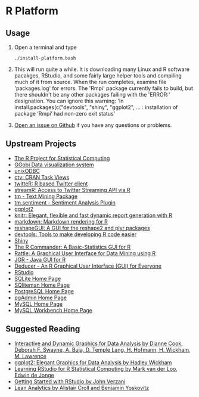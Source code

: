 # R Platform

## Usage

1. Open a terminal and type

	```
	./install-platform.bash
	```
1. This will run quite a while. It is downloading many Linux and R software pacakges, RStudio, and some fairly large helper tools and compiling much of it from source. When the run completes, examine file 'packages.log' for errors. The 'Rmpi' package currently fails to build, but there shouldn't be any other packages failing with the 'ERROR:' designation. You can ignore this warning: 'In install.packages(c("devtools", "shiny", "ggplot2",  ... : installation of package ‘Rmpi’ had non-zero exit status'
1. [Open an issue on Github](https://github.com/znmeb/Computational-Journalism-Publishers-Workbench/issues/new) if you have any questions or problems.

## Upstream Projects
* [The R Project for Statistical Computing](http://www.r-project.org/)
* [GGobi Data visualization system](http://www.ggobi.org/)
* [unixODBC](http://www.unixodbc.org/)
* [ctv: CRAN Task Views](http://cran.r-project.org/web/packages/ctv/index.html)
* [twitteR: R based Twitter client](http://cran.r-project.org/web/packages/twitteR/index.html)
* [streamR: Access to Twitter Streaming API via R](http://cran.r-project.org/web/packages/streamR/index.html)
* [tm - Text Mining Package](http://cran.r-project.org/web/packages/tm/index.html)
* [tm.sentiment - Sentiment Analysis Plugin](https://r-forge.r-project.org/projects/sentiment/)
* [ggplot2](http://docs.ggplot2.org/current/)
* [knitr: Elegant, flexible and fast dynamic report generation with R](http://yihui.name/knitr/)
* [markdown: Markdown rendering for R](http://cran.r-project.org/web/packages/markdown/index.html)
* [reshapeGUI: A GUI for the reshape2 and plyr packages](http://cran.r-project.org/web/packages/reshapeGUI/index.html)
* [devtools: Tools to make developing R code easier](http://cran.r-project.org/web/packages/devtools/index.html)
* [Shiny](http://www.rstudio.com/shiny/)
* [The R Commander: A Basic-Statistics GUI for R](http://socserv.mcmaster.ca/jfox/Misc/Rcmdr/)
* [Rattle: A Graphical User Interface for Data Mining using R ](http://rattle.togaware.com/)
* [JGR - Java GUI for R](http://www.rforge.net/JGR/)
* [Deducer - An R Graphical User Interface (GUI) for Everyone](http://www.deducer.org/pmwiki/index.php?n=Main.DeducerManual?from=Main.HomePage)
* [RStudio](http://www.rstudio.com/)
* [SQLite Home Page](https://www.sqlite.org/)
* [SQliteman Home Page](https://www.sqliteman.com/)
* [PostgreSQL Home Page](http://www.postgresql.org/)
* [pgAdmin Home Page](http://www.pgadmin.org/)
* [MySQL Home Page](https://www.mysql.com/)
* [MySQL Workbench Home Page](http://www.mysql.com/products/workbench/)

## Suggested Reading
* [Interactive and Dynamic Graphics for Data Analysis by Dianne Cook, Deborah F. Swayne, A. Buja, D. Temple Lang, H. Hofmann, H. Wickham, M. Lawrence](http://j.mp/WPhvCU)
* [ggplot2: Elegant Graphics for Data Analysis by Hadley Wickham](http://j.mp/XoQc0G)
* [Learning RStudio for R Statistical Computing by Mark van der Loo, Edwin de Jonge](http://j.mp/14Z5k8d)
* [Getting Started with RStudio by John Verzani](http://j.mp/XQsgSb)
* [Lean Analytics by Alistair Croll and Benjamin Yoskovitz](http://j.mp/13u0X6T)
